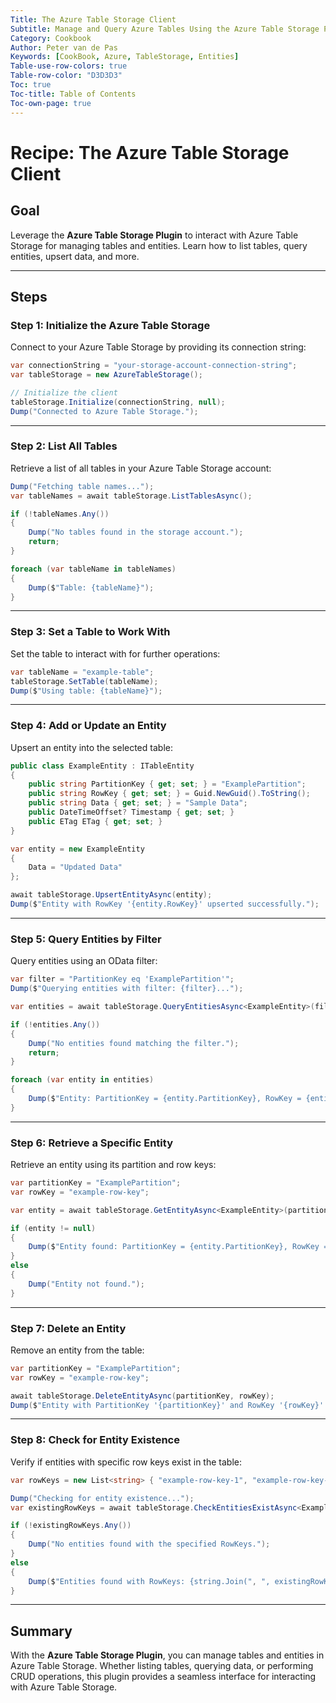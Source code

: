 ```yaml
---
Title: The Azure Table Storage Client  
Subtitle: Manage and Query Azure Tables Using the Azure Table Storage Plugin  
Category: Cookbook  
Author: Peter van de Pas  
Keywords: [CookBook, Azure, TableStorage, Entities]  
Table-use-row-colors: true  
Table-row-color: "D3D3D3"  
Toc: true  
Toc-title: Table of Contents  
Toc-own-page: true  
---
```


# Recipe: The Azure Table Storage Client

## Goal

Leverage the **Azure Table Storage Plugin** to interact with Azure Table Storage for managing tables and entities. Learn how to list tables, query entities, upsert data, and more.

---

## Steps

### Step 1: Initialize the Azure Table Storage

Connect to your Azure Table Storage by providing its connection string:

```csharp
var connectionString = "your-storage-account-connection-string";
var tableStorage = new AzureTableStorage();

// Initialize the client
tableStorage.Initialize(connectionString, null);
Dump("Connected to Azure Table Storage.");
```

---

### Step 2: List All Tables

Retrieve a list of all tables in your Azure Table Storage account:

```csharp
Dump("Fetching table names...");
var tableNames = await tableStorage.ListTablesAsync();

if (!tableNames.Any())
{
    Dump("No tables found in the storage account.");
    return;
}

foreach (var tableName in tableNames)
{
    Dump($"Table: {tableName}");
}
```

---

### Step 3: Set a Table to Work With

Set the table to interact with for further operations:

```csharp
var tableName = "example-table";
tableStorage.SetTable(tableName);
Dump($"Using table: {tableName}");
```

---

### Step 4: Add or Update an Entity

Upsert an entity into the selected table:

```csharp
public class ExampleEntity : ITableEntity
{
    public string PartitionKey { get; set; } = "ExamplePartition";
    public string RowKey { get; set; } = Guid.NewGuid().ToString();
    public string Data { get; set; } = "Sample Data";
    public DateTimeOffset? Timestamp { get; set; }
    public ETag ETag { get; set; }
}

var entity = new ExampleEntity
{
    Data = "Updated Data"
};

await tableStorage.UpsertEntityAsync(entity);
Dump($"Entity with RowKey '{entity.RowKey}' upserted successfully.");
```

---

### Step 5: Query Entities by Filter

Query entities using an OData filter:

```csharp
var filter = "PartitionKey eq 'ExamplePartition'";
Dump($"Querying entities with filter: {filter}...");

var entities = await tableStorage.QueryEntitiesAsync<ExampleEntity>(filter);

if (!entities.Any())
{
    Dump("No entities found matching the filter.");
    return;
}

foreach (var entity in entities)
{
    Dump($"Entity: PartitionKey = {entity.PartitionKey}, RowKey = {entity.RowKey}, Data = {entity.Data}");
}
```

---

### Step 6: Retrieve a Specific Entity

Retrieve an entity using its partition and row keys:

```csharp
var partitionKey = "ExamplePartition";
var rowKey = "example-row-key";

var entity = await tableStorage.GetEntityAsync<ExampleEntity>(partitionKey, rowKey);

if (entity != null)
{
    Dump($"Entity found: PartitionKey = {entity.PartitionKey}, RowKey = {entity.RowKey}, Data = {entity.Data}");
}
else
{
    Dump("Entity not found.");
}
```

---

### Step 7: Delete an Entity

Remove an entity from the table:

```csharp
var partitionKey = "ExamplePartition";
var rowKey = "example-row-key";

await tableStorage.DeleteEntityAsync(partitionKey, rowKey);
Dump($"Entity with PartitionKey '{partitionKey}' and RowKey '{rowKey}' deleted successfully.");
```

---

### Step 8: Check for Entity Existence

Verify if entities with specific row keys exist in the table:

```csharp
var rowKeys = new List<string> { "example-row-key-1", "example-row-key-2" };

Dump("Checking for entity existence...");
var existingRowKeys = await tableStorage.CheckEntitiesExistAsync<ExampleEntity>(rowKeys);

if (!existingRowKeys.Any())
{
    Dump("No entities found with the specified RowKeys.");
}
else
{
    Dump($"Entities found with RowKeys: {string.Join(", ", existingRowKeys)}");
}
```

---

## Summary

With the **Azure Table Storage Plugin**, you can manage tables and entities in Azure Table Storage. Whether listing tables, querying data, or performing CRUD operations, this plugin provides a seamless interface for interacting with Azure Table Storage.
